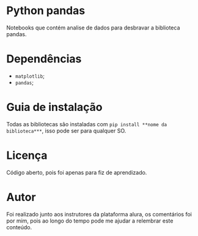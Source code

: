 # Python pandas

Notebooks que contém analise de dados para desbravar a biblioteca pandas.

# Dependências

* ```matplotlib```;
* ```pandas```;



# Guia de instalação

Todas as bibliotecas são instaladas com ```pip install **nome da biblioteca***```, isso pode ser para qualquer SO.

# Licença

Código aberto, pois foi apenas para fiz de aprendizado.

# Autor

Foi realizado junto aos instrutores da plataforma alura, os comentários foi por mim, pois ao longo do tempo pode me ajudar a relembrar este conteúdo.